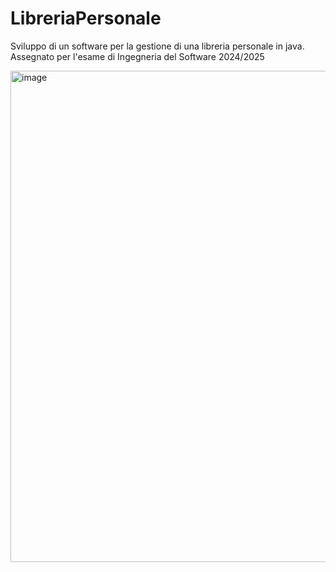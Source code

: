 # LibreriaPersonale
Sviluppo di un software per la gestione di una libreria personale in java. Assegnato per l'esame di Ingegneria del Software 2024/2025


<img width="1183" height="786" alt="image" src="https://github.com/user-attachments/assets/c61a235a-7e1a-43a5-9a3f-ab0ef1c40fe4" />
